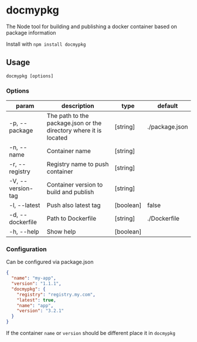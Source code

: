 # docmypkg

The Node tool for building and publishing a docker container based on package information

Install with `npm install docmypkg`

## Usage

`docmypkg [options]`

### Options

| param             | description                                                       | type      | default        |
| ----------------- | ----------------------------------------------------------------- | --------- | -------------- |
| -p, --package     | The path to the package.json or the directory where it is located | [string]  | ./package.json |
| -n, --name        | Container name                                                    | [string]  |                |
| -r, --registry    | Registry name to push container                                   | [string]  |                |
| -V, --version-tag | Container version to build and publish                            | [string]  |                |
| -l, --latest      | Push also latest tag                                              | [boolean] | false          |
| -d, --dockerfile  | Path to Dockerfile                                                | [string]  | ./Dockerfile   |
| -h, --help        | Show help                                                         | [boolean] |                |

### Configuration

Can be configured via package.json

```json
{
  "name": "my-app",
  "version": "1.1.1",
  "docmypkg": {
    "registry": "registry.my.com",
    "latest": true,
    "name": "app",
    "version": "3.2.1"
  }
}
```

If the container `name` or `version` should be different place it in `docmypkg`
